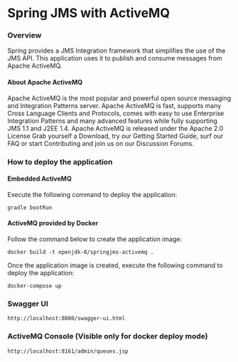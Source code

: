 # Spring JMS with ActiveMQ

### Overview
Spring provides a JMS Integration framework that simplifies the use of the JMS API.
This application uses it to publish and consume messages from Apache ActiveMQ.

#### About Apache ActiveMQ
Apache ActiveMQ is the most popular and powerful open source messaging and Integration Patterns server.
Apache ActiveMQ is fast, supports many Cross Language Clients and Protocols, comes with easy to use Enterprise Integration Patterns and many advanced features while fully supporting JMS 1.1 and J2EE 1.4. Apache ActiveMQ is released under the Apache 2.0 License
Grab yourself a Download, try our Getting Started Guide, surf our FAQ or start Contributing and join us on our Discussion Forums.

### How to deploy the application

#### Embedded ActiveMQ
Execute the following command to deploy the application:

```gradle bootRun```

#### ActiveMQ provided by Docker
Follow the command below to create the application image:

```docker build -t openjdk-8/springjms-activemq .```

Once the application image is created, execute the following command to deploy the application:

```docker-compose up```

### Swagger UI
```http://localhost:8080/swagger-ui.html```

### ActiveMQ Console (Visible only for docker deploy mode)
```http://localhost:8161/admin/queues.jsp```




